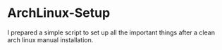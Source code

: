 # ArchLinux-Setup
I prepared a simple script to set up all the important things after a clean arch linux manual installation.
